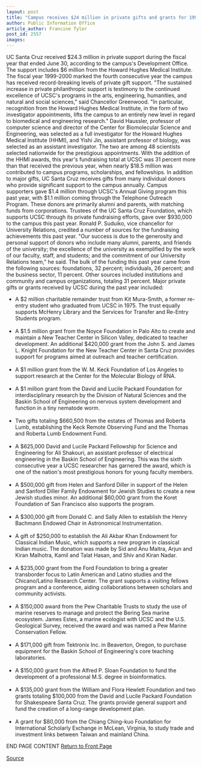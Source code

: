 ```yaml
---
layout: post
title: "Campus receives $24 million in private gifts and grants for 1999-2000"
author: Public Information Office
article_author: Francine Tyler
post_id: 2557
images:
---
```


<p>
  UC Santa Cruz received $24.3 million in private support during the fiscal year that ended June 30, according to the campus's Development Office. The support includes $6 million from the Howard Hughes Medical Institute. The fiscal year 1999-2000 marked the fourth consecutive year the campus has received record-breaking levels of private gift support. "The sustained increase in private philanthropic support is testimony to the continued excellence of UCSC's programs in the arts, engineering, humanities, and natural and social sciences," said Chancellor Greenwood. "In particular, recognition from the Howard Hughes Medical Institute, in the form of two investigator appointments, lifts the campus to an entirely new level in regard to biomedical and engineering research." David Haussler, professor of computer science and director of the Center for Biomolecular Science and Engineering, was selected as a full investigator for the Howard Hughes Medical Institute (HHMI), and Yishi Jin, assistant professor of biology, was selected as an assistant investigator. The two are among 48 scientists selected nationwide for the prestigious appointments. With the addition of the HHMI awards, this year's fundraising total at UCSC was 31 percent more than that received the previous year, when nearly $18.5 million was contributed to campus programs, scholarships, and fellowships. In addition to major gifts, UC Santa Cruz receives gifts from many individual donors who provide significant support to the campus annually. Campus supporters gave $1.4 million through UCSC's Annual Giving program this past year, with $1.1 million coming through the Telephone Outreach Program. These donors are primarily alumni and parents, with matching funds from corporations. Trustees of the UC Santa Cruz Foundation, which supports UCSC through its private fundraising efforts, gave over $930,000 to the campus this past year. Ronald P. Suduiko, vice chancellor for University Relations, credited a number of sources for the fundraising achievements this past year. "Our success is due to the generosity and personal support of donors who include many alumni, parents, and friends of the university; the excellence of the university as exemplified by the work of our faculty, staff, and students; and the commitment of our University Relations team," he said. The bulk of the funding this past year came from the following sources: foundations, 32 percent; individuals, 26 percent; and the business sector, 11 percent. Other sources included institutions and community and campus organizations, totaling 31 percent. Major private gifts or grants received by UCSC during the past year included:
</p>
<ul>
  <li>A $2 million charitable remainder trust from Kit Mura-Smith, a former re-entry student who graduated from UCSC in 1975. The trust equally supports McHenry Library and the Services for Transfer and Re-Entry Students program.<br>
    <br>
  </li>
  <li>A $1.5 million grant from the Noyce Foundation in Palo Alto to create and maintain a New Teacher Center in Silicon Valley, dedicated to teacher development. An additional $420,000 grant from the John S. and James L. Knight Foundation for the New Teacher Center in Santa Cruz provides support for programs aimed at outreach and teacher certification.<br>
    <br>
  </li>
  <li>A $1 million grant from the W. M. Keck Foundation of Los Angeles to support research at the Center for the Molecular Biology of RNA.<br>
    <br>
  </li>
  <li>A $1 million grant from the David and Lucile Packard Foundation for interdisciplinary research by the Division of Natural Sciences and the Baskin School of Engineering on nervous system development and function in a tiny nematode worm.<br>
    <br>
  </li>
  <li>Two gifts totaling $660,500 from the estates of Thomas and Roberta Lumb, establishing the Keck Remote Observing Fund and the Thomas and Roberta Lumb Endowment Fund.<br>
    <br>
  </li>
  <li>A $625,000 David and Lucile Packard Fellowship for Science and Engineering for Ali Shakouri, an assistant professor of electrical engineering in the Baskin School of Engineering. This was the sixth consecutive year a UCSC researcher has garnered the award, which is one of the nation's most prestigious honors for young faculty members.<br>
    <br>
  </li>
  <li>A $500,000 gift from Helen and Sanford Diller in support of the Helen and Sanford Diller Family Endowment for Jewish Studies to create a new Jewish studies minor. An additional $60,000 grant from the Koret Foundation of San Francisco also supports the program.<br>
    <br>
  </li>
  <li>A $300,000 gift from Donald C. and Sally Allen to establish the Henry Bachmann Endowed Chair in Astronomical Instrumentation.<br>
    <br>
  </li>
  <li>A gift of $250,000 to establish the Ali Akbar Khan Endowment for Classical Indian Music, which supports a new program in classical Indian music. The donation was made by Sid and Anu Maitra, Arjun and Kiran Malhotra, Kamil and Talat Hasan, and Shiv and Kiran Nadar.<br>
    <br>
  </li>
  <li>A $235,000 grant from the Ford Foundation to bring a greater transborder focus to Latin American and Latino studies and the Chicano/Latino Research Center. The grant supports a visiting fellows program and a conference, aiding collaborations between scholars and community activists.<br>
    <br>
  </li>
  <li>A $150,000 award from the Pew Charitable Trusts to study the use of marine reserves to manage and protect the Bering Sea marine ecosystem. James Estes, a marine ecologist with UCSC and the U.S. Geological Survey, received the award and was named a Pew Marine Conservation Fellow.<br>
    <br>
  </li>
  <li>A $171,000 gift from Tektronix Inc. in Beaverton, Oregon, to purchase equipment for the Baskin School of Engineering's core teaching laboratories.<br>
    <br>
  </li>
  <li>A $150,000 grant from the Alfred P. Sloan Foundation to fund the development of a professional M.S. degree in bioinformatics.<br>
    <br>
  </li>
  <li>A $135,000 grant from the William and Flora Hewlett Foundation and two grants totaling $100,000 from the David and Lucile Packard Foundation for Shakespeare Santa Cruz. The grants provide general support and fund the creation of a long-range development plan.<br>
    <br>
  </li>
  <li>A grant for $80,000 from the Chiang Ching-kuo Foundation for International Scholarly Exchange in McLean, Virginia, to study trade and investment links between Taiwan and mainland China.
  </li>
</ul>
<p>
  END PAGE CONTENT <a href="../../index.html">Return to Front Page</a> <img align="bottom" alt=" " border="0" height="1" src="../../images/trans.gif" width="385">
</p>
<p><a href="http://www1.ucsc.edu/currents/00-01/08-28/funds.html" title="Permalink to funds">Source</a></p>
